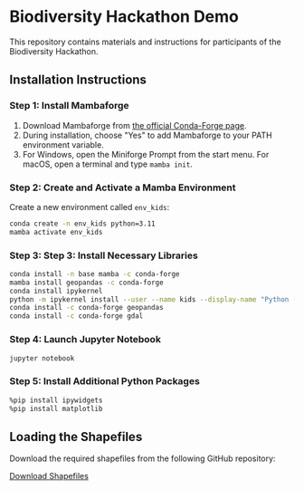 # Biodiversity Hackathon Demo

This repository contains materials and instructions for participants of the Biodiversity Hackathon.

## Installation Instructions

### Step 1: Install Mambaforge

1. Download Mambaforge from [the official Conda-Forge page](https://github.com/conda-forge/miniforge#mambaforge).
2. During installation, choose "Yes" to add Mambaforge to your PATH environment variable.
3. For Windows, open the Miniforge Prompt from the start menu. For macOS, open a terminal and type `mamba init`.

### Step 2: Create and Activate a Mamba Environment

Create a new environment called `env_kids`:

```bash
conda create -n env_kids python=3.11
mamba activate env_kids
```
### Step 3: Step 3: Install Necessary Libraries
```bash
conda install -n base mamba -c conda-forge
mamba install geopandas -c conda-forge
conda install ipykernel
python -m ipykernel install --user --name kids --display-name "Python (env_kids)"
conda install -c conda-forge geopandas
conda install -c conda-forge gdal
```
### Step 4: Launch Jupyter Notebook
```bash
jupyter notebook
```
###  Step 5: Install Additional Python Packages
```bash
%pip install ipywidgets
%pip install matplotlib
```

## Loading the Shapefiles

Download the required shapefiles from the following GitHub repository:

[Download Shapefiles](https://github.com/lingling-liu/Hackathon_demo/tree/main/data)







